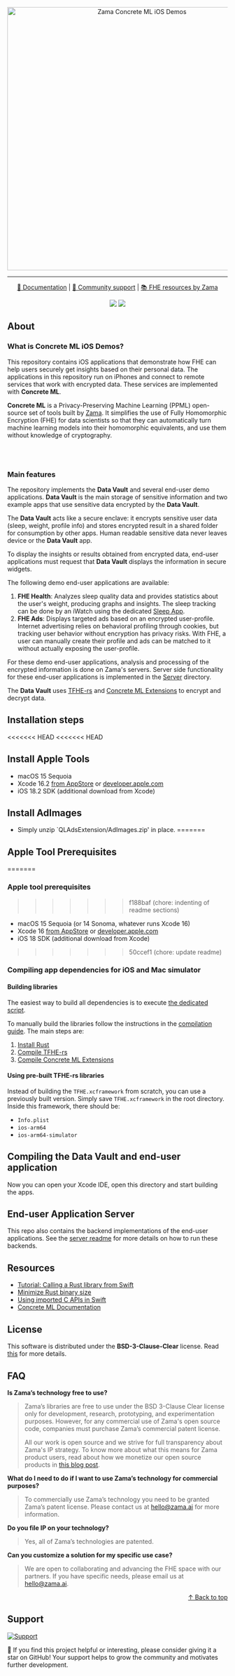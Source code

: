 <p align="center">
<!-- product name logo -->
<picture>
  <source media="(prefers-color-scheme: dark)" srcset="https://private-user-images.githubusercontent.com/157474013/423544917-a87b457c-ecdb-4a2d-9579-0779065c7d4d.png?jwt=eyJhbGciOiJIUzI1NiIsInR5cCI6IkpXVCJ9.eyJpc3MiOiJnaXRodWIuY29tIiwiYXVkIjoicmF3LmdpdGh1YnVzZXJjb250ZW50LmNvbSIsImtleSI6ImtleTUiLCJleHAiOjE3NDM1MTAyMTgsIm5iZiI6MTc0MzUwOTkxOCwicGF0aCI6Ii8xNTc0NzQwMTMvNDIzNTQ0OTE3LWE4N2I0NTdjLWVjZGItNGEyZC05NTc5LTA3NzkwNjVjN2Q0ZC5wbmc_WC1BbXotQWxnb3JpdGhtPUFXUzQtSE1BQy1TSEEyNTYmWC1BbXotQ3JlZGVudGlhbD1BS0lBVkNPRFlMU0E1M1BRSzRaQSUyRjIwMjUwNDAxJTJGdXMtZWFzdC0xJTJGczMlMkZhd3M0X3JlcXVlc3QmWC1BbXotRGF0ZT0yMDI1MDQwMVQxMjE4MzhaJlgtQW16LUV4cGlyZXM9MzAwJlgtQW16LVNpZ25hdHVyZT02OTE2YzkzN2U1YWNjZWVjOWZjNzI4OThjMGJhYzdlODgwYzZkZTg1MDg4MTMxY2EyYzg5ZmEwNzdkMjcxOGJmJlgtQW16LVNpZ25lZEhlYWRlcnM9aG9zdCJ9.NCOTx6WIZAhRt36BXXfn5N3b7tHG0lz1d0viZxckS9A">
  <source media="(prefers-color-scheme: light)" srcset="https://private-user-images.githubusercontent.com/157474013/423470937-e0c82afa-97a2-414f-b219-52ea5d40c055.png?jwt=eyJhbGciOiJIUzI1NiIsInR5cCI6IkpXVCJ9.eyJpc3MiOiJnaXRodWIuY29tIiwiYXVkIjoicmF3LmdpdGh1YnVzZXJjb250ZW50LmNvbSIsImtleSI6ImtleTUiLCJleHAiOjE3NDM1MTAyMTgsIm5iZiI6MTc0MzUwOTkxOCwicGF0aCI6Ii8xNTc0NzQwMTMvNDIzNDcwOTM3LWUwYzgyYWZhLTk3YTItNDE0Zi1iMjE5LTUyZWE1ZDQwYzA1NS5wbmc_WC1BbXotQWxnb3JpdGhtPUFXUzQtSE1BQy1TSEEyNTYmWC1BbXotQ3JlZGVudGlhbD1BS0lBVkNPRFlMU0E1M1BRSzRaQSUyRjIwMjUwNDAxJTJGdXMtZWFzdC0xJTJGczMlMkZhd3M0X3JlcXVlc3QmWC1BbXotRGF0ZT0yMDI1MDQwMVQxMjE4MzhaJlgtQW16LUV4cGlyZXM9MzAwJlgtQW16LVNpZ25hdHVyZT1kOTgyYzllMmY3ZTUzOGU5OTYyNGJhNDgxYTFmY2IxODViZWIwYThkMDI3ODIwZGQ4MDBkZWRlZWNiYTA4NDk3JlgtQW16LVNpZ25lZEhlYWRlcnM9aG9zdCJ9.4rtWKDzofPWNvY6rOhrMc1UfXGc3UeXdEfZdqkaxkAE">
  <img width=600 alt="Zama Concrete ML iOS Demos">
</picture>
</p>

<hr>

<p align="center">
  <a href="https://docs.zama.ai/concrete-ml"> 📒 Documentation</a> | <a href="https://zama.ai/community"> 💛 Community support</a> | <a href="https://github.com/zama-ai/awesome-zama"> 📚 FHE resources by Zama</a>
</p>

<p align="center">
  <a href="LICENSE"><img src="https://img.shields.io/badge/License-BSD--3--Clause--Clear-%23ffb243?style=flat-square"></a>
  <a href="https://github.com/zama-ai/bounty-program"><img src="https://img.shields.io/badge/Contribute-Zama%20Bounty%20Program-%23ffd208?style=flat-square"></a>
</p>

## About

### What is Concrete ML iOS Demos?

This repository contains iOS applications that demonstrate 
how FHE can help users securely get insights based on their personal
data. The applications in this repository run on iPhones and connect to remote services that work with encrypted data. These services are implemented with **Concrete ML**.

**Concrete ML** is a Privacy-Preserving Machine Learning (PPML) open-source set of tools built by [Zama](https://github.com/zama-ai). It simplifies the use of Fully Homomorphic Encryption (FHE) for data scientists so that they can automatically turn machine learning models into their homomorphic equivalents, and use them without knowledge of cryptography.

<br></br>

### Main features

The repository implements the **Data Vault** and several end-user demo applications. **Data Vault** is the main storage of sensitive information and two example apps that use sensitive data encrypted by the **Data Vault**.

The **Data Vault** acts like a secure enclave: it encrypts sensitive user data (sleep, weight, profile info) and stores encrypted result in a shared folder for consumption by other apps. Human readable sensitive data never leaves device or the **Data Vault** app. 

To display the insights or results obtained from encrypted data, end-user applications must request that **Data Vault** displays the information in secure widgets. 

The following demo end-user applications are available:

1. **FHE Health**: Analyzes sleep quality data and provides statistics about the user's weight, producing graphs and insights. The sleep tracking can be done by an iWatch using the dedicated [Sleep App](https://support.apple.com/guide/watch/track-your-sleep-apd830528336/watchos).
1. **FHE Ads**: Displays targeted ads based on an encrypted user-profile. Internet advertising relies on behavioral profiling through cookies, but tracking user behavior without encryption has privacy risks. With FHE, a user can manually create their profile and ads can be matched to it without actually exposing the user-profile.

For these demo end-user applications, analysis and processing of the encrypted information is done on Zama's servers. Server side functionality for these end-user applications is implemented in the [Server](Server/README.md) directory.

The **Data Vault** uses [TFHE-rs](https://github.com/zama-ai/tfhe-rs) and  [Concrete ML Extensions](https://github.com/zama-ai/concrete-ml-extensions) to encrypt and decrypt data.

## Installation steps

<<<<<<< HEAD
<<<<<<< HEAD
## Install Apple Tools
- macOS 15 Sequoia
- Xcode 16.2 [from AppStore](https://apps.apple.com/fr/app/xcode/id497799835) or [developer.apple.com](https://developer.apple.com/download/applications/)
- iOS 18.2 SDK (additional download from Xcode)

## Install AdImages
- Simply unzip `QLAdsExtension/AdImages.zip' in place.
=======
## Apple Tool Prerequisites
=======
### Apple tool prerequisites
>>>>>>> f188baf (chore: indenting of readme sections)
- macOS 15 Sequoia (or 14 Sonoma, whatever runs Xcode 16)
- Xcode 16 [from AppStore](https://apps.apple.com/fr/app/xcode/id497799835) or [developer.apple.com](https://developer.apple.com/download/applications/)
- iOS 18 SDK (additional download from Xcode)
>>>>>>> 50ccef1 (chore: update readme)

### Compiling app dependencies for iOS and Mac simulator

#### Building libraries

The easiest way to build all dependencies is to execute [the dedicated script](./setup_tfhe_xcframework.sh). 

To manually build the libraries follow the instructions in the [compilation guide](./COMPILING.md). The main steps are:

1. [Install Rust](COMPILING.md#1-install-rust)
1. [Compile TFHE-rs](COMPILING.md#2-compile-tfhe-rs-for-use-in-swift) 
1. [Compile Concrete ML Extensions](COMPILING.md#3-compile-concrete-ml-extensions-for-use-in-swift)

#### Using pre-built TFHE-rs libraries

Instead of building the `TFHE.xcframework` from scratch, you can use a previously built version. Simply save `TFHE.xcframework` in the root directory. Inside this framework, there should be:
- `Info.plist`
- `ios-arm64`
- `ios-arm64-simulator`

## Compiling the Data Vault and end-user application

Now you can open your Xcode IDE, open this directory and start building the apps.

## End-user Application Server
This repo also contains the backend implementations of the end-user applications. See the [server readme](Server/README.md) for more details on how to run these backends. 

## Resources
- [Tutorial: Calling a Rust library from Swift](https://medium.com/@kennethyoel/a-swiftly-oxidizing-tutorial-44b86e8d84f5)
- [Minimize Rust binary size](https://github.com/johnthagen/min-sized-rust)
- [Using imported C APIs in Swift](https://developer.apple.com/documentation/swift/imported-c-and-objective-c-apis)
- [Concrete ML Documentation](https://docs.zama.ai/concrete-ml)

## License

This software is distributed under the **BSD-3-Clause-Clear** license. Read [this](LICENSE) for more details.

## FAQ

**Is Zama’s technology free to use?**

> Zama’s libraries are free to use under the BSD 3-Clause Clear license only for development, research, prototyping, and experimentation purposes. However, for any commercial use of Zama's open source code, companies must purchase Zama’s commercial patent license.
>
> All our work is open source and we strive for full transparency about Zama's IP strategy. To know more about what this means for Zama product users, read about how we monetize our open source products in [this blog post](https://www.zama.ai/post/open-source).

**What do I need to do if I want to use Zama’s technology for commercial purposes?**

> To commercially use Zama’s technology you need to be granted Zama’s patent license. Please contact us at hello@zama.ai for more information.

**Do you file IP on your technology?**

> Yes, all of Zama’s technologies are patented.

**Can you customize a solution for my specific use case?**

> We are open to collaborating and advancing the FHE space with our partners. If you have specific needs, please email us at hello@zama.ai.

<p align="right">
  <a href="#about" > ↑ Back to top </a>
</p>

## Support

<a target="_blank" href="https://zama.ai/community-channels">
<picture>
  <source media="(prefers-color-scheme: dark)" srcset="https://github.com/zama-ai/concrete-ml/assets/157474013/86502167-4ea4-49e9-a881-0cf97d141818">
  <source media="(prefers-color-scheme: light)" srcset="https://github.com/zama-ai/concrete-ml/assets/157474013/3dcf41e2-1c00-471b-be53-2c804879b8cb">
  <img alt="Support">
</picture>
</a>

🌟 If you find this project helpful or interesting, please consider giving it a star on GitHub! Your support helps to grow the community and motivates further development.

